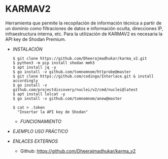 # **KARMAV2**

Herramienta que permite la recopilación de información técnica a partir de un dominio como filtraciones de datos e información oculta, direcciones IP, infraestructura interna, etc.
Para la utilización de KARMAV2 es necesaria la API key de Shodan Premium.

- *INSTALACIÓN*

      $ git clone https://github.com/Dheerajmadhukar/karma_v2.git
      $ python3 -m pip install shodan mmh3
      $ apt install jq -y
      $ go install -v github.com/tomnomnom/httprobe@master
      $ git clone https://github.com/codingo/Interlace.git & install accordingly
      $ go install -v github.com/projectdiscovery/nuclei/v2/cmd/nuclei@latest
      $ apt install lolcat -y
      $ go install -v github.com/tomnomnom/anew@master

      $ cat > .token
        "Insertar la API key de Shodan"

  - *FUNCIONAMIENTO*




- *EJEMPLO USO PRÁCTICO*



- *ENLACES EXTERNOS*

  - Github: https://github.com/Dheerajmadhukar/karma_v2

